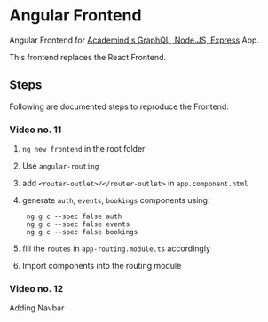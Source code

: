 # Angular Frontend

Angular Frontend for [Academind's GraphQL, Node.JS, Express](https://youtu.be/JmFSGqbmzT4) App.

This frontend replaces the React Frontend.

## Steps
Following are documented steps to reproduce the Frontend:

### Video no. 11

1. `ng new frontend` in the root folder
2. Use `angular-routing`
3. add `<router-outlet>/</router-outlet>` in `app.component.html`
4. generate `auth`, `events`, `bookings` components using:

        ng g c --spec false auth
        ng g c --spec false events
        ng g c --spec false bookings

5. fill the `routes` in `app-routing.module.ts` accordingly
6. Import components into the routing module

### Video no. 12
Adding Navbar


